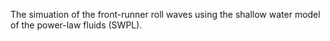 The simuation of the front-runner roll waves using the shallow water model of the power-law fluids (SWPL).
